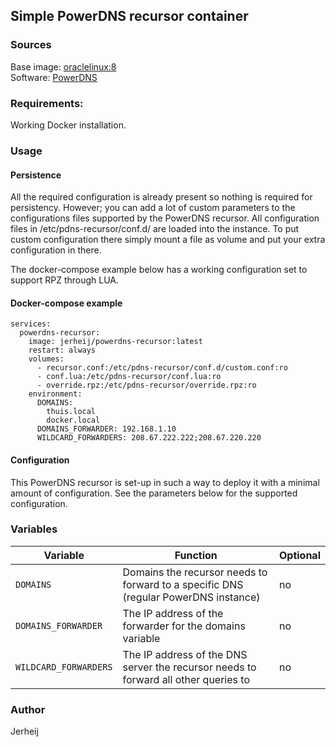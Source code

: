 ## Simple PowerDNS recursor container

### Sources
Base image: [oraclelinux:8](https://hub.docker.com/_/oraclelinux?tab=description)  
Software: [PowerDNS](https://www.powerdns.com/)

### Requirements:
Working Docker installation.

### Usage

#### Persistence
All the required configuration is already present so nothing is required for persistency. However; you can add a lot of custom parameters to the configurations files supported by the PowerDNS recursor. All configuration files in /etc/pdns-recursor/conf.d/ are loaded into the instance. To put custom configuration there simply mount a file as volume and put your extra configuration in there. 

The docker-compose example below has a working configuration set to support RPZ through LUA.

#### Docker-compose example
```
services:
  powerdns-recursor:
    image: jerheij/powerdns-recursor:latest
    restart: always
    volumes:
      - recursor.conf:/etc/pdns-recursor/conf.d/custom.conf:ro
      - conf.lua:/etc/pdns-recursor/conf.lua:ro
      - override.rpz:/etc/pdns-recursor/override.rpz:ro
    environment:
      DOMAINS:
        thuis.local
        docker.local
      DOMAINS_FORWARDER: 192.168.1.10
      WILDCARD_FORWARDERS: 208.67.222.222;208.67.220.220

```

#### Configuration
This PowerDNS recursor is set-up in such a way to deploy it with a minimal amount of configuration. See the parameters below for the supported configuration.

### Variables
| Variable | Function | Optional |
| --- | --- | --- |
| `DOMAINS` | Domains the recursor needs to forward to a specific DNS (regular PowerDNS instance) | no |
| `DOMAINS_FORWARDER`| The IP address of the forwarder for the domains variable | no |
| `WILDCARD_FORWARDERS`| The IP address of the DNS server the recursor needs to forward all other queries to | no |

### Author
Jerheij
